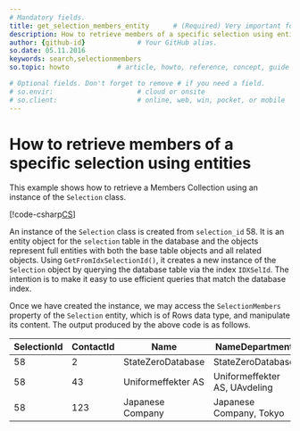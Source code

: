 ```yaml
---
# Mandatory fields.
title: get_selection_members_entity      # (Required) Very important for SEO.
description: How to retrieve members of a specific selection using entities # (Required) Important for SEO.
author: {github-id}             # Your GitHub alias.
so.date: 05.11.2016
keywords: search,selectionmembers
so.topic: howto            # article, howto, reference, concept, guide

# Optional fields. Don't forget to remove # if you need a field.
# so.envir:                     # cloud or onsite
# so.client:                    # online, web, win, pocket, or mobile
---
```


# How to retrieve members of a specific selection using entities

This example shows how to retrieve a Members Collection using an instance of the `Selection` class.

[!code-csharp[CS](includes/get-members-entity.cs)]

An instance of the `Selection` class is created from `selection_id` 58. It is an entity object for the `selection` table in the database and the objects represent full entities with both the base table objects and all related objects. Using `GetFromIdxSelectionId()`, it creates a new instance of the `Selection` object by querying the database table via the index `IDXSelId`. The intention is to make it easy to use efficient queries that match the database index.

Once we have created the instance, we may access the `SelectionMembers` property of the `Selection` entity, which is of Rows data type, and manipulate its content. The output produced by the above code is as follows.

| SelectionId | ContactId | Name | NameDepartment |
|---|---|---|---|
|58 | 2   | StateZeroDatabase  | StateZeroDatabase |
|58 | 43  | Uniformeffekter AS | Uniformeffekter AS, UAvdeling |
|58 | 123 | Japanese Company   | Japanese Company, Tokyo |

